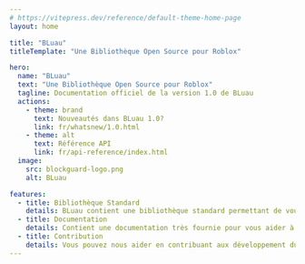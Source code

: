 ```yaml
---
# https://vitepress.dev/reference/default-theme-home-page
layout: home

title: "BLuau"
titleTemplate: "Une Bibliothèque Open Source pour Roblox"

hero:
  name: "BLuau"
  text: "Une Bibliothèque Open Source pour Roblox"
  tagline: Documentation officiel de la version 1.0 de BLuau
  actions:
    - theme: brand
      text: Nouveautés dans BLuau 1.0?
      link: fr/whatsnew/1.0.html
    - theme: alt
      text: Référence API
      link: fr/api-reference/index.html
  image:
    src: blockguard-logo.png
    alt: BLuau

features:
  - title: Bibliothèque Standard
    details: BLuau contient une bibliothèque standard permettant de vous faciliter le développement de vos projets.
  - title: Documentation
    details: Contient une documentation très fournie pour vous aider à utiliser BLuau.
  - title: Contribution
    details: Vous pouvez nous aider en contribuant aux développement du projet.
---
```


